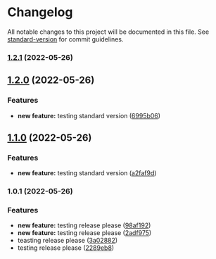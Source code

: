 # Changelog

All notable changes to this project will be documented in this file. See [standard-version](https://github.com/conventional-changelog/standard-version) for commit guidelines.

### [1.2.1](https://github.com/rohitpanwar/ts-package/compare/v1.2.0...v1.2.1) (2022-05-26)

## [1.2.0](https://github.com/rohitpanwar/ts-package/compare/v1.1.0...v1.2.0) (2022-05-26)


### Features

* **new feature:** testing standard version ([6995b06](https://github.com/rohitpanwar/ts-package/commit/6995b063e40f8b650e3440fabfcefad0595e83d8))

## [1.1.0](https://github.com/rohitpanwar/ts-package/compare/v1.0.1...v1.1.0) (2022-05-26)


### Features

* **new feature:** testing standard version ([a2faf9d](https://github.com/rohitpanwar/ts-package/commit/a2faf9d4d4b02ef67e067f4802fe1a412f4a4944))

### 1.0.1 (2022-05-26)


### Features

* **new feature:** testing release please ([98af192](https://github.com/rohitpanwar/ts-package/commit/98af19286541f0cd7be3377f323cd118f88ae452))
* **new feature:** testing release please ([2adf975](https://github.com/rohitpanwar/ts-package/commit/2adf975070941ed79c509682059528a72b093cce))
* teasting release please ([3a02882](https://github.com/rohitpanwar/ts-package/commit/3a02882690d176216eeaff3a8a8609929715ce9d))
* testing release please ([2289eb8](https://github.com/rohitpanwar/ts-package/commit/2289eb8638964f9eb3755c19d8a093161ccba735))
